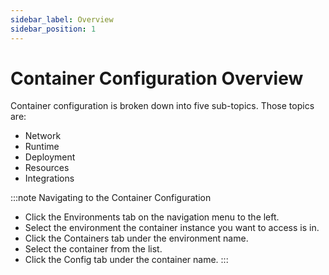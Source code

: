 ```yaml
---
sidebar_label: Overview
sidebar_position: 1
---
```


# Container Configuration Overview
Container configuration is broken down into five sub-topics.
Those topics are:
* Network
* Runtime
* Deployment
* Resources 
* Integrations

:::note Navigating to the Container Configuration
* Click the Environments tab on the navigation menu to the left.
* Select the environment the container instance you want to access is in.
* Click the Containers tab under the environment name.
* Select the container from the list.
* Click the Config tab under the container name.
:::
  
